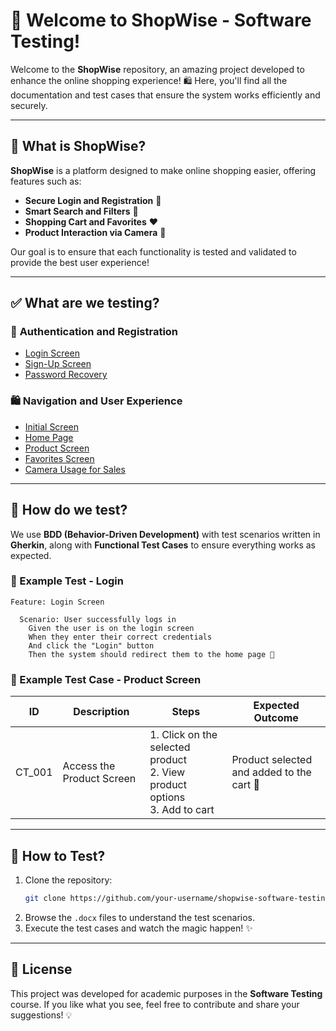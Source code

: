 # 🚀 Welcome to ShopWise - Software Testing!

Welcome to the **ShopWise** repository, an amazing project developed to enhance the online shopping experience! 🛍️ Here, you'll find all the documentation and test cases that ensure the system works efficiently and securely.

---

## 🤔 What is ShopWise?

**ShopWise** is a platform designed to make online shopping easier, offering features such as:
- **Secure Login and Registration** 🔐
- **Smart Search and Filters** 🔎
- **Shopping Cart and Favorites** ❤️
- **Product Interaction via Camera** 📸

Our goal is to ensure that each functionality is tested and validated to provide the best user experience!

---

## ✅ What are we testing?

### 🔐 **Authentication and Registration**
- [Login Screen](ShopWise%20Tela%20de%20login.docx)
- [Sign-Up Screen](ShopWise%20-%20Tela%20de%20Inscrever-se.docx)
- [Password Recovery](ShopWise%20Esqueceu%20sua%20senha.docx)

### 🛍️ **Navigation and User Experience**
- [Initial Screen](ShopWise%20TelaInicial.docx)
- [Home Page](ShopWise%20-%20Home%20Page.docx)
- [Product Screen](ShopWise%20-%20Tela%20de%20produto.docx)
- [Favorites Screen](ShopWise%20-%20Favorito.docx)
- [Camera Usage for Sales](ShopWise%20-%20Camera.docx)

---

## 🔎 How do we test?

We use **BDD (Behavior-Driven Development)** with test scenarios written in **Gherkin**, along with **Functional Test Cases** to ensure everything works as expected.

### 📌 Example Test - Login

```gherkin
Feature: Login Screen

  Scenario: User successfully logs in
    Given the user is on the login screen
    When they enter their correct credentials
    And click the "Login" button
    Then the system should redirect them to the home page 🎉
```

### 📌 Example Test Case - Product Screen

| ID      | Description                             | Steps | Expected Outcome |
|---------|----------------------------------------|--------|------------------|
| CT_001  | Access the Product Screen             | 1. Click on the selected product<br>2. View product options<br>3. Add to cart | Product selected and added to the cart 🛒 |

---

## 🚀 How to Test?

1. Clone the repository:
   ```bash
   git clone https://github.com/your-username/shopwise-software-testing.git
   ```
2. Browse the `.docx` files to understand the test scenarios.
3. Execute the test cases and watch the magic happen! ✨

---

## 📜 License

This project was developed for academic purposes in the **Software Testing** course. If you like what you see, feel free to contribute and share your suggestions! 💡
